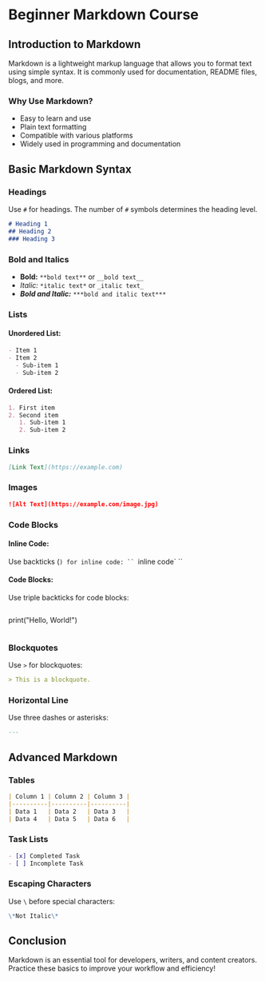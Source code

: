 # Beginner Markdown Course

## Introduction to Markdown
Markdown is a lightweight markup language that allows you to format text using simple syntax. It is commonly used for documentation, README files, blogs, and more.

### Why Use Markdown?
- Easy to learn and use
- Plain text formatting
- Compatible with various platforms
- Widely used in programming and documentation

## Basic Markdown Syntax

### Headings
Use `#` for headings. The number of `#` symbols determines the heading level.
```markdown
# Heading 1
## Heading 2
### Heading 3
```

### Bold and Italics
- **Bold:** `**bold text**` or `__bold text__`
- *Italic:* `*italic text*` or `_italic text_`
- ***Bold and Italic:*** `***bold and italic text***`

### Lists
#### Unordered List:
```markdown
- Item 1
- Item 2
  - Sub-item 1
  - Sub-item 2
```
#### Ordered List:
```markdown
1. First item
2. Second item
   1. Sub-item 1
   2. Sub-item 2
```

### Links
```markdown
[Link Text](https://example.com)
```

### Images
```markdown
![Alt Text](https://example.com/image.jpg)
```

### Code Blocks
#### Inline Code:
Use backticks (`) for inline code: `` `inline code` ``

#### Code Blocks:
Use triple backticks for code blocks:
```markdown
```
print("Hello, World!")
```
```

### Blockquotes
Use `>` for blockquotes:
```markdown
> This is a blockquote.
```

### Horizontal Line
Use three dashes or asterisks:
```markdown
---
```

## Advanced Markdown

### Tables
```markdown
| Column 1 | Column 2 | Column 3 |
|----------|----------|----------|
| Data 1   | Data 2   | Data 3   |
| Data 4   | Data 5   | Data 6   |
```

### Task Lists
```markdown
- [x] Completed Task
- [ ] Incomplete Task
```

### Escaping Characters
Use `\` before special characters:
```markdown
\*Not Italic\*
```

## Conclusion
Markdown is an essential tool for developers, writers, and content creators. Practice these basics to improve your workflow and efficiency!
